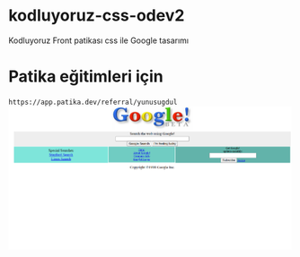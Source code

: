 # kodluyoruz-css-odev2
Kodluyoruz Front patikası css ile Google tasarımı 
# Patika eğitimleri için
`https://app.patika.dev/referral/yunusugdul`
![](google.png)
